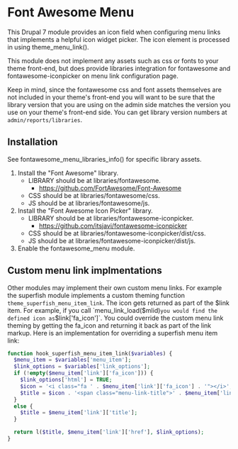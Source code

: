# Font Awesome Menu

This Drupal 7 module provides an icon field when configuring menu links that implements a helpful icon widget picker. The icon element is processed in using theme_menu_link().

This module does not implement any assets such as css or fonts to your theme front-end, but does provide libraries integration for fontawesome and fontawesome-iconpicker on menu link configuration page.

Keep in mind, since the fontawesome css and font assets themselves are not included in your theme's front-end you will want to be sure that the library version that you are using on the admin side matches the version you use on your theme's front-end side. You can get library version numbers at `admin/reports/libraries`.

## Installation
See fontawesome_menu_libraries_info() for specific library assets.

1. Install the "Font Awesome" library.
    - LIBRARY should be at libraries/fontawesome.
      - https://github.com/FortAwesome/Font-Awesome
    - CSS should be at libraries/fontawesome/css.
    - JS should be at libraries/fontawesome/js.
2. Install the "Font Awesome Icon Picker" library.
    - LIBRARY should be at libraries/fontawesome-iconpicker.
      - https://github.com/itsjavi/fontawesome-iconpicker
    - CSS should be at libraries/fontawesome-iconpicker/dist/css.
    - JS should be at libraries/fontawesome-iconpicker/dist/js.
3. Enable the fontawesome_menu module.

## Custom menu link implmentations
Other modules may implement their own custom menu links. For example the superfish module implements a custom theming function `theme_superfish_menu_item_link`. The icon gets returned as part of the $link item. For example, if you call `menu_link_load($mlid)` you would find the defined icon as `$link['fa_icon']`. You could override the custom menu link theming by getting the fa_icon and returning it back as part of the link markup. Here is an implementation for overriding a superfish menu item link:
```php
function hook_superfish_menu_item_link($variables) {
  $menu_item = $variables['menu_item'];
  $link_options = $variables['link_options'];
  if (!empty($menu_item['link']['fa_icon'])) {
    $link_options['html'] = TRUE;
    $icon = '<i class="fa ' . $menu_item['link']['fa_icon'] . '"></i>';
    $title = $icon . '<span class="menu-link-title">' . $menu_item['link']['title'] . '</span>';
  }
  else {
    $title = $menu_item['link']['title'];
  }

  return l($title, $menu_item['link']['href'], $link_options);
}
```
